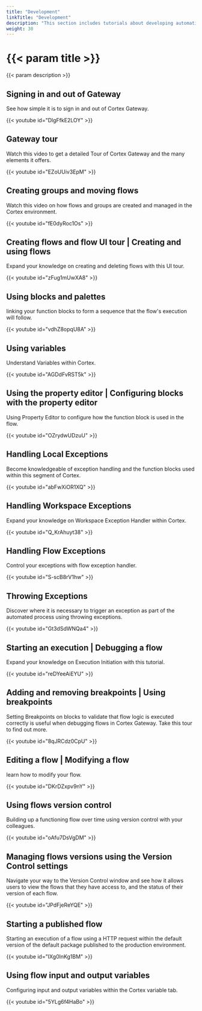 ```yaml
---
title: "Development"
linkTitle: "Development"
description: "This section includes tutorials about developing automation using the Cortex Innovation platform."
weight: 30
---
```


# {{< param title >}}

{{< param description >}}

## Signing in and out of Gateway

See how simple it is to sign in and out of Cortex Gateway.

{{< youtube id="DlgFfkE2LOY" >}}

## Gateway tour

Watch this video to get a detailed Tour of Cortex Gateway and the many elements it offers.

{{< youtube id="EZoUUiv3EpM" >}}

## Creating groups and moving flows

Watch this video on how flows and groups are created and managed in the Cortex environment.

{{< youtube id="fE0dyRoc1Os" >}}

## Creating flows and flow UI tour | Creating and using flows

Expand your knowledge on creating and deleting flows with this UI tour.

{{< youtube id="zFug1mUwXA8" >}}

## Using blocks and palettes

linking your function blocks to form a sequence that the flow's execution will follow.

{{< youtube id="vdhZ8opqU8A" >}}

## Using variables

Understand Variables within Cortex.

{{< youtube id="AGDdFvRST5k" >}}

## Using the property editor | Configuring blocks with the property editor

Using Property Editor to configure how the function block is used in the flow.

{{< youtube id="OZrydwUDzuU" >}}

## Handling Local Exceptions

Become knowledgeable of exception handling and the function blocks used within this segment of Cortex.

{{< youtube id="abFwXiOR1XQ" >}}

## Handling	Workspace Exceptions

Expand your knowledge on Workspace Exception Handler within Cortex.

{{< youtube id="Q_KrAhuyt38" >}}

## Handling	Flow Exceptions

Control your exceptions with flow exception handler.

{{< youtube id="S-scB8rV1hw" >}}

## Throwing Exceptions

Discover where it is necessary to trigger an exception as part of the automated process using throwing exceptions.

{{< youtube id="Gt3dSdWNQa4" >}}

## Starting an execution | Debugging a flow

Expand your knowledge on Execution Initiation with this tutorial.

{{< youtube id="reDYeeAiEYU" >}}

## Adding and removing breakpoints | Using breakpoints

Setting Breakpoints on blocks to validate that flow logic is executed correctly  is useful when debugging flows in Cortex Gateway. Take this tour to find out more.

{{< youtube id="8qJRCdz0CpU" >}}

## Editing a flow | Modifying a flow

learn how to modify your flow.

{{< youtube id="DKrDZxpv9nY" >}}

## Using flows version control

Building up a functioning flow over time using version control with your colleagues.

{{< youtube id="oAfu7DsVgDM" >}}

## Managing flows versions using the Version Control settings

Navigate your way to the Version Control window and see how it allows users to view the flows that they have access to, and the status of their version of each flow.

{{< youtube id="JPdFjeReYQE" >}}

## Starting a published flow

Starting an execution of a flow using a HTTP request within the default version of the default package published to the production environment.

{{< youtube id="IXg0lnKg1BM" >}}

## Using flow input and output variables

Configuring input and output variables within the Cortex variable tab.

{{< youtube id="5YLg6f4HaBo" >}}
